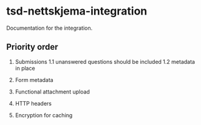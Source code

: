 
# tsd-nettskjema-integration

Documentation for the integration.

## Priority order

1. Submissions
1.1 unanswered questions should be included
1.2 metadata in place

2. Form metadata

3. Functional attachment upload

4. HTTP headers

5. Encryption for caching

